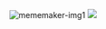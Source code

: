 ![mememaker-img1](https://user-images.githubusercontent.com/72178841/131928032-a051014c-b75a-4ffc-b432-e5f1d592a356.png)
![](src/images/mememaker-img2.png)
